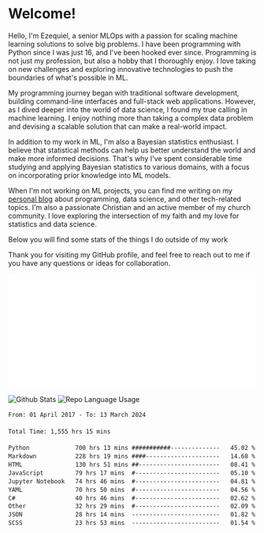 # Welcome!

Hello, I'm Ezequiel, a senior MLOps with a passion for scaling machine learning solutions to solve big problems. I have been programming with Python since I was just 16, and I've been hooked ever since. Programming is not just my profession, but also a hobby that I thoroughly enjoy. I love taking on new challenges and exploring innovative technologies to push the boundaries of what's possible in ML.

My programming journey began with traditional software development, building command-line interfaces and full-stack web applications. However, as I dived deeper into the world of data science, I found my true calling in machine learning. I enjoy nothing more than taking a complex data problem and devising a scalable solution that can make a real-world impact.

In addition to my work in ML, I'm also a Bayesian statistics enthusiast. I believe that statistical methods can help us better understand the world and make more informed decisions. That's why I've spent considerable time studying and applying Bayesian statistics to various domains, with a focus on incorporating prior knowledge into ML models.

When I'm not working on ML projects, you can find me writing on my [personal blog](https://elc.github.io) about programming, data science, and other tech-related topics. I'm also a passionate Christian and an active member of my church community. I love exploring the intersection of my faith and my love for statistics and data science.

Below you will find some stats of the things I do outside of my work

Thank you for visiting my GitHub profile, and feel free to reach out to me if you have any questions or ideas for collaboration.

![RSS Feed](metrics.plugin.rss.svg)

![Github Stats](https://github-readme-stats.vercel.app/api?username=elc&show_icons=true&theme=gruvbox&border_radius=20&include_all_commits=true&count_private=true&card_width=450) ![Repo Language Usage](https://github-readme-stats.vercel.app/api/top-langs?username=elc&show_icons=true&theme=gruvbox&border_radius=20&include_all_commits=true&count_private=true&layout=compact&langs_count=5&card_width=400)


<!--START_SECTION:waka-->

```txt
From: 01 April 2017 - To: 13 March 2024

Total Time: 1,555 hrs 15 mins

Python             700 hrs 13 mins ###########--------------   45.02 %
Markdown           228 hrs 19 mins ####---------------------   14.68 %
HTML               130 hrs 51 mins ##-----------------------   08.41 %
JavaScript         79 hrs 17 mins  #------------------------   05.10 %
Jupyter Notebook   74 hrs 46 mins  #------------------------   04.81 %
YAML               70 hrs 50 mins  #------------------------   04.56 %
C#                 40 hrs 46 mins  #------------------------   02.62 %
Other              32 hrs 29 mins  #------------------------   02.09 %
JSON               28 hrs 14 mins  -------------------------   01.82 %
SCSS               23 hrs 53 mins  -------------------------   01.54 %
```

<!--END_SECTION:waka-->
